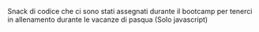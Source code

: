 Snack di codice che ci sono stati assegnati durante il bootcamp per tenerci in allenamento durante le vacanze di pasqua (Solo javascript)
